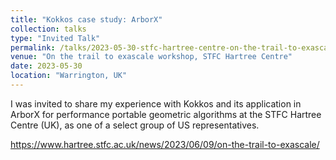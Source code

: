 ```yaml
---
title: "Kokkos case study: ArborX"
collection: talks
type: "Invited Talk"
permalink: /talks/2023-05-30-stfc-hartree-centre-on-the-trail-to-exascale
venue: "On the trail to exascale workshop, STFC Hartree Centre"
date: 2023-05-30
location: "Warrington, UK"
---
```


I was invited to share my experience with Kokkos and its application in ArborX
for performance portable geometric algorithms at the STFC Hartree Centre (UK),
as one of a select group of US representatives.

<https://www.hartree.stfc.ac.uk/news/2023/06/09/on-the-trail-to-exascale/>
